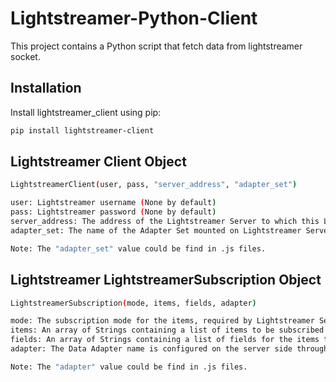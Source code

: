 # Lightstreamer-Python-Client
This project contains a Python script that fetch data from lightstreamer socket.

## Installation
Install lightstreamer_client using pip:

```bash
pip install lightstreamer-client
```

## Lightstreamer Client Object
```bash
LightstreamerClient(user, pass, "server_address", "adapter_set")

user: Lightstreamer username (None by default)
pass: Lightstreamer password (None by default)
server_address: The address of the Lightstreamer Server to which this LightstreamerClient will connect to.
adapter_set: The name of the Adapter Set mounted on Lightstreamer Server to be used to handle all requests in the Session associated with this LightstreamerClient.

Note: The "adapter_set" value could be find in .js files.
```

## Lightstreamer LightstreamerSubscription Object
```bash
LightstreamerSubscription(mode, items, fields, adapter)

mode: The subscription mode for the items, required by Lightstreamer Server. Permitted values are: [MERGE, DISTINCT, RAW, COMMAND]
items: An array of Strings containing a list of items to be subscribed to through the server. For example an item in Lightstreamer could represent an item on eBay, say, a pair of "Nike Air Jordan" shoes.
fields: An array of Strings containing a list of fields for the items to be subscribed to through Lightstreamer Server.
adapter: The Data Adapter name is configured on the server side through the "name" attribute of the "data_provider" element.

Note: The "adapter" value could be find in .js files.
```
